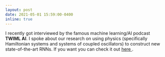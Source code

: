 ```yaml
---
layout: post
date: 2021-05-01 15:59:00-0400
inline: true
---
```


I recently got interviewed by the famous machine learning/AI podcast **TWIML AI**. I spoke about our research on using physics (specifically Hamiltonian systems and systems of coupled oscillators) to construct new state-of-the-art RNNs.
If you want you can check it out <a href="https://twimlai.com/learning-long-time-dependencies-with-rnns-w-konstantin-rusch/"> here </a>.
